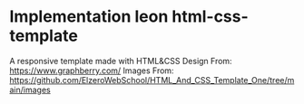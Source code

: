 # Implementation leon html-css-template
A responsive template made with HTML&amp;CSS
Design From: https://www.graphberry.com/
Images From: https://github.com/ElzeroWebSchool/HTML_And_CSS_Template_One/tree/main/images

